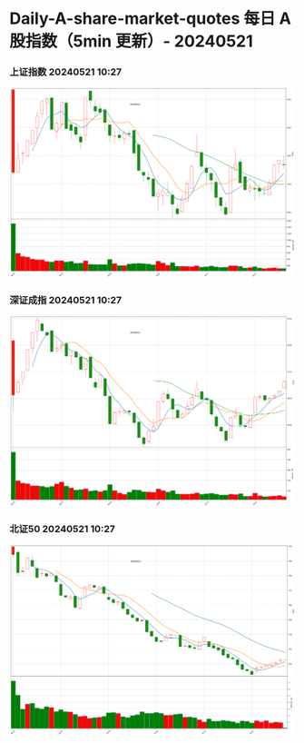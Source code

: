 
# Daily-A-share-market-quotes 每日 A 股指数（5min 更新）- 20240521

### 上证指数 20240521 10:27
![](./fig/2024/5/20240521-sh000001.png)

### 深证成指 20240521 10:27
![](./fig/2024/5/20240521-sz399001.png)

### 北证50 20240521 10:27
![](./fig/2024/5/20240521-bj899050.png)
